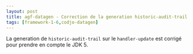 ```yaml
---
layout: post
title: agf-datagen - Correction de la generation historic-audit-trail
tags: [framework-1-6,codjo-datagen]
---
```

La generation de ```historic-audit-trail``` sur le ```handler-update``` est corrigé pour prendre en compte le JDK 5.
